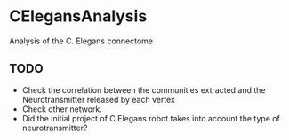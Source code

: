 # CElegansAnalysis
Analysis of the C. Elegans connectome 

## TODO
+ Check the correlation between the communities extracted and the Neurotransmitter released by each vertex
+ Check other network.
+ Did the initial project of C.Elegans robot takes into account the type of neurotransmitter?
